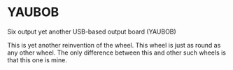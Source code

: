 # YAUBOB
Six output yet another USB-based output board (YAUBOB)

This is yet another reinvention of the wheel.  This wheel is just as round as any other wheel.  The only difference between this and other such wheels is that this one is mine.  



